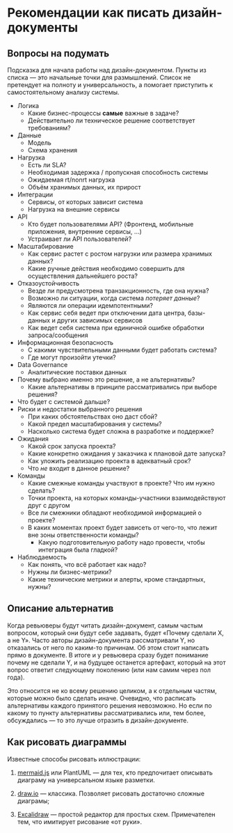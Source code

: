 # Рекомендации как писать дизайн-документы

## Вопросы на подумать

Подсказка для начала работы над дизайн-документом. Пункты из списка — это начальные точки для размышлений. Список не претендует на полноту и универсальность, а помогает приступить к самостоятельному анализу системы.

- Логика
  - Какие бизнес-процессы **самые** важные в задаче?
  - Действительно ли техническое решение соответствует требованиям?
- Данные
  - Модель
  - Схема хранения
- Нагрузка
  - Есть ли SLA?
  - Необходимая задержка / пропускная способность системы
  - Ожидаемая rt/nonrt нагрузка
  - Объём хранимых данных, их прирост
- Интеграции
  - Сервисы, от которых зависит система
  - Нагрузка на внешние сервисы
- API
  - Кто будет пользователями API? (Фронтенд, мобильные приложения, внутренние сервисы, ...)
  - Устраивает ли API пользователей?
- Масштабирование
  - Как сервис растет с ростом нагрузки или размера хранимых данных?
  - Какие ручные действия необходимо совершить для осуществления дальнейшего роста?
- Отказоустойчивость
  - Везде ли предусмотрена транзакционность, где она нужна?
  - Возможно ли ситуации, когда система *потеряет данные*?
  - Являются ли операции идемпотентными?
  - Как сервис себя ведет при отключении дата центра, базы-данных и других зависимых сервисов
  - Как ведет себя система при единичной ошибке обработки запроса/сообщения
- Информационная безопасность
  - С какими чувствительными данными будет работать система?
  - Где могут произойти утечки?
- Data Governance
  - Аналитические поставки данных
- Почему выбрано именно это решение, а не альтернативы?
  - Какие альтернативы в принципе рассматривались при выборе решения?
- Что будет с системой дальше?
- Риски и недостатки выбранного решения
  - При каких обстоятельствах оно даст сбой?
  - Какой предел масштабирования у системы?
  - Насколько система будет сложна в разработке и поддержке?
- Ожидания
  - Какой срок запуска проекта?
  - Какие конкретно ожидания у заказчика к плановой дате запуска?
  - Как уложить реализацию проекта в адекватный срок?
  - Что *не* входит в данное решение?
- Команды
  - Какие смежные команды участвуют в проекте? Что им нужно сделать?
  - Точки проекта, на которых команды-участники взаимодействуют друг с другом
  - Все ли смежники обладают необходимой информацией о проекте?
  - В каких моментах проект будет зависеть от чего-то, что лежит вне зоны ответственности команды?
    - Какую подготовительную работу надо провести, чтобы интеграция была гладкой?
- Наблюдаемость
  - Как понять, что всё работает как надо?
  - Нужны ли бизнес-метрики?
  - Какие технические метрики и алерты, кроме стандартных, нужны?

## Описание альтернатив

Когда ревьюверы будут читать дизайн-документ, самым частым вопросом, который они будут себе задавать, будет «Почему сделали X, а не Y». Часто авторы дизайн-документа рассматривали Y, но отказались от него по каким-то причинам. Об этом стоит написать прямо в документе. В итоге и у ревьювера сразу будет понимание почему не сделали Y, и на будущее останется артефакт, который на этот вопрос ответит следующему поколению (или нам самим через пол года).

Это относится не ко всему решению целиком, а к отдельным частям, которые можно было сделать иначе. Очевидно, что расписать альтернативы каждого принятого решения невозможно. Но если по какому то пункту альтернативы рассматривались или, тем более, обсуждались — то это лучше отразить в дизайн-документе.

## Как рисовать диаграммы


Известные способы рисовать иллюстрации:

1. [mermaid.js](https://mermaid.js.org) или PlantUML — для тех, кто предпочитает описывать диаграму на универсальном языке разметки.

2. [draw.io](https://draw.io) — классика. Позволяет рисовать достаточно сложные диаграмы;
3. [Excalidraw](https://excalidraw.com/) — простой редактор для простых схем. Примечателен тем, что имитирует рисование «от руки».
